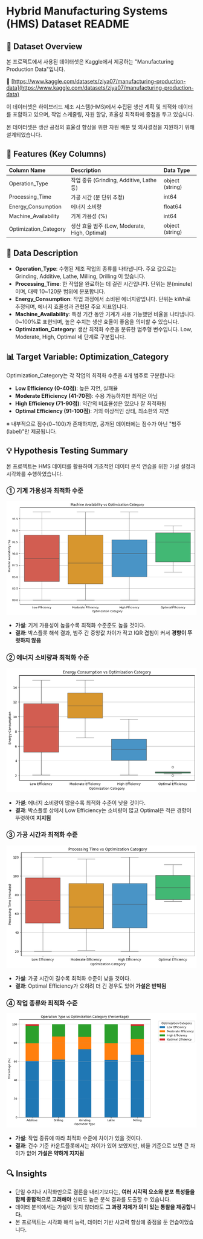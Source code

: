 # Hybrid Manufacturing Systems (HMS) Dataset README

## 📂 Dataset Overview
본 프로젝트에서 사용된 데이터셋은 Kaggle에서 제공하는 "Manufacturing Production Data"입니다.

🔗 [https://www.kaggle.com/datasets/ziya07/manufacturing-production-data](https://www.kaggle.com/datasets/ziya07/manufacturing-production-data)

이 데이터셋은 하이브리드 제조 시스템(HMS)에서 수집된 생산 계획 및 최적화 데이터를 포함하고 있으며, 작업 스케줄링, 자원 할당, 효율성 최적화에 중점을 두고 있습니다.

본 데이터셋은 생산 공정의 효율성 향상을 위한 자원 배분 및 의사결정을 지원하기 위해 설계되었습니다.

## 📅 Features (Key Columns)
| Column Name | Description | Data Type |
|:---|:---|:---|
| Operation_Type | 작업 종류 (Grinding, Additive, Lathe 등) | object (string) |
| Processing_Time | 가공 시간 (분 단위 추정) | int64 |
| Energy_Consumption | 에너지 소비량 | float64 |
| Machine_Availability | 기계 가용성 (%) | int64 |
| Optimization_Category | 생산 효율 범주 (Low, Moderate, High, Optimal) | object (string) |

## 📑 Data Description

- **Operation_Type**: 수행된 제조 작업의 종류를 나타냅니다. 주요 값으로는 Grinding, Additive, Lathe, Milling, Drilling 이 있습니다.
- **Processing_Time**: 한 작업을 완료하는 데 걸린 시간입니다. 단위는 분(minute)이며, 대략 10~120분 범위에 분포합니다.
- **Energy_Consumption**: 작업 과정에서 소비된 에너지량입니다. 단위는 kWh로 추정되며, 에너지 효율성과 관련된 주요 지표입니다.
- **Machine_Availability**: 특정 기간 동안 기계가 사용 가능했던 비율을 나타냅니다. 0~100%로 표현되며, 높은 수치는 생산 효율이 좋음을 의미할 수 있습니다.
- **Optimization_Category**: 생산 최적화 수준을 분류한 범주형 변수입니다. Low, Moderate, High, Optimal 네 단계로 구분됩니다.

## 📊 Target Variable: Optimization_Category
Optimization_Category는 각 작업의 최적화 수준을 4개 범주로 구분합니다:
- **Low Efficiency (0-40점)**: 높은 지연, 실패율
- **Moderate Efficiency (41-70점)**: 수용 가능하지만 최적은 아님
- **High Efficiency (71-90점)**: 약간의 비효율성은 있으나 잘 최적화됨
- **Optimal Efficiency (91-100점)**: 거의 이상적인 상태, 최소한의 지연

※ 내부적으로 점수(0~100)가 존재하지만, 공개된 데이터에는 점수가 아닌 "범주(label)"만 제공됩니다.

## 💡 Hypothesis Testing Summary
본 프로젝트는 HMS 데이터를 활용하여 기초적인 데이터 분석 연습을 위한 가설 설정과 시각화를 수행하였습니다.

### ① 기계 가용성과 최적화 수준
![Machine Availability](./images/machine_availability.png)
- **가설**: 기계 가용성이 높을수록 최적화 수준준도 높을 것이다.
- **결과**: 박스플롯 해석 결과, 범주 간 중앙값 차이가 작고 IQR 겹침이 커서 **경향이 뚜렷하지 않음**

### ② 에너지 소비량과 최적화 수준
![Energy Consumption](./images/energy_consumption.png)
- **가설**: 에너지 소비량이 많을수록 최적화 수준이 낮을 것이다.
- **결과**: 박스플롯 상에서 Low Efficiency는 소비량이 많고 Optimal은 적은 경향이 뚜렷하여 **지지됨**

### ③ 가공 시간과 최적화 수준
![Processing Time](./images/processing_time.png)
- **가설**: 가공 시간이 길수록 최적화 수준이 낮을 것이다.
- **결과**: Optimal Efficiency가 오히려 더 긴 경우도 있어 **가설은 반박됨**

### ④ 작업 종류와 최적화 수준
![Operation Type](./images/operation_type.png)
- **가설**: 작업 종류에 따라 최적화 수준에 차이가 있을 것이다.
- **결과**: 건수 기준 카운트플롯에서는 차이가 있어 보였지만, 비율 기준으로 보면 큰 차이가 없어 **가설은 약하게 지지됨**

## 🔍 Insights
- 단일 수치나 시각화만으로 결론을 내리기보다는, **여러 시각적 요소와 분포 특성들을 함께 종합적으로 고려해야** 신뢰도 높은 분석 결과를 도출할 수 있습니다.
- 데이터 분석에서는 가설이 맞지 않더라도 **그 과정 자체가 의미 있는 통찰을 제공합니다.**
- 본 프로젝트는 시각화 해석 능력, 데이터 기반 사고력 향상에 중점을 둔 연습이었습니다.
